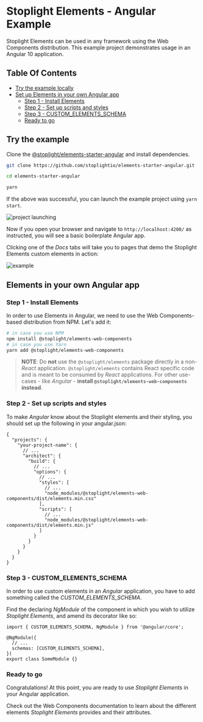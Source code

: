 # Stoplight Elements - Angular Example

Stoplight Elements can be used in any framework using the Web Components distribution.
This example project demonstrates usage in an Angular 10 application.

## Table Of Contents

* [Try the example locally](#try-the-example)
* [Set up Elements in your own Angular app](#elements-in-your-own-angular-app)
  * [Step 1 - Install Elements](#step-1---install-elements)
  * [Step 2 - Set up scripts and styles](#step-2---set-up-scripts-and-styles)
  * [Step 3 - CUSTOM_ELEMENTS_SCHEMA](#step-3---custom_elements_schema)
  * [Ready to go](#ready-to-go)

## Try the example

Clone the [@stoplight/elements-starter-angular](https://github.com/stoplightio/elements-starter-angular) and install dependencies.

```bash
git clone https://github.com/stoplightio/elements-starter-angular.git

cd elements-starter-angular

yarn
```


If the above was successful, you can launch the example project using `yarn start`.

![project launching](https://user-images.githubusercontent.com/543372/91299831-8dec1900-e7a2-11ea-9b22-5c5111b00971.png)

Now if you open your browser and navigate to `http://localhost:4200/` as instructed, you will see a basic boilerplate Angular app.

Clicking one of the *Docs* tabs will take you to pages that demo the Stoplight Elements custom elements in action:

![example](https://user-images.githubusercontent.com/543372/91294883-7a3cb480-e79a-11ea-8864-4bd616338ca7.png)

## Elements in your own Angular app

### Step 1 - Install Elements

In order to use Elements in Angular, we need to use the Web Components-based distribution from NPM. Let's add it:
```bash
# in case you use NPM
npm install @stoplight/elements-web-components
# in case you use Yarn
yarn add @stoplight/elements-web-components
```

> **NOTE**: Do **not** use the `@stoplight/elements` package directly in a non-*React* application.
> `@stoplight/elements` contains React specific code and is meant to be consumed by *React* applications.
> For other use-cases - like *Angular* - **install `@stoplight/elements-web-components` instead**.

### Step 2 - Set up scripts and styles

To make *Angular* know about the Stoplight elements and their styling, you should set up the following in your angular.json:
```jsonc
{
  "projects": {
    "your-project-name": {
      // ...
      "architect": {
        "build": {
          // ...
          "options": {
            // ...
            "styles": [
              // ...
              "node_modules/@stoplight/elements-web-components/dist/elements.min.css"
            ],
            "scripts": [
              // ...
              "node_modules/@stoplight/elements-web-components/dist/elements.min.js"
            ]
          }
        }
      }
    }
  }
}
```

### Step 3 - CUSTOM_ELEMENTS_SCHEMA

In order to use custom elements in an *Angular* application, you have to add something called the *CUSTOM_ELEMENTS_SCHEMA*.

Find the declaring *NgModule* of the component in which you wish to utilize *Stoplight Elements*, and amend its decorator like so:
```tsx
import { CUSTOM_ELEMENTS_SCHEMA, NgModule } from '@angular/core';

@NgModule({
  // ...
  schemas: [CUSTOM_ELEMENTS_SCHEMA],
})
export class SomeModule {}
```

### Ready to go

Congratulations! At this point, you are ready to use *Stoplight Elements* in your Angular application.

Check out the Web Components documentation to learn about the different elements *Stoplight Elements* provides and their attributes.
